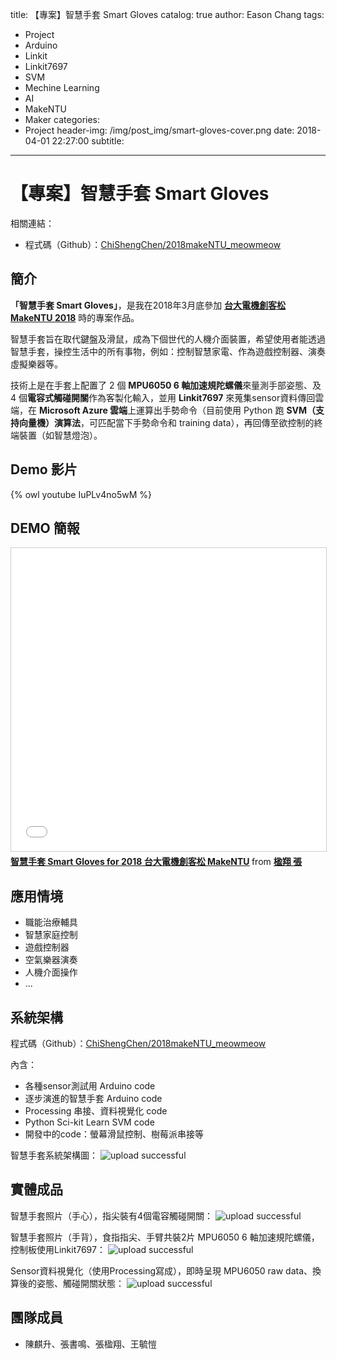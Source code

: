 title: 【專案】智慧手套 Smart Gloves
catalog: true
author: Eason Chang
tags:
  - Project
  - Arduino
  - Linkit
  - Linkit7697
  - SVM
  - Mechine Learning
  - AI
  - MakeNTU
  - Maker
categories:
  - Project
header-img: /img/post_img/smart-gloves-cover.png
date: 2018-04-01 22:27:00
subtitle:
---
# 【專案】智慧手套 Smart Gloves

相關連結：

- 程式碼（Github）：[ChiShengChen/2018makeNTU_meowmeow](https://github.com/ChiShengChen/2018makeNTU_meowmeow)

## 簡介

**「智慧手套 Smart Gloves」**，是我在2018年3月底參加 **[台大電機創客松 MakeNTU 2018](https://make.ntuee.org/)** 時的專案作品。

智慧手套旨在取代鍵盤及滑鼠，成為下個世代的人機介面裝置，希望使用者能透過智慧手套，操控生活中的所有事物，例如：控制智慧家電、作為遊戲控制器、演奏虛擬樂器等。

技術上是在手套上配置了 2 個 **MPU6050 6 軸加速規陀螺儀**來量測手部姿態、及 4 個**電容式觸碰開關**作為客製化輸入，並用 **Linkit7697** 來蒐集sensor資料傳回雲端，在 **Microsoft Azure 雲端**上運算出手勢命令（目前使用 Python 跑 **SVM（支持向量機）演算法**，可匹配當下手勢命令和 training data），再回傳至欲控制的終端裝置（如智慧燈泡）。



## Demo 影片

{% owl youtube IuPLv4no5wM %}

## DEMO 簡報

<iframe src="//www.slideshare.net/slideshow/embed_code/key/vIXyL3S3HIDlPi" width="595" height="485" frameborder="0" marginwidth="0" marginheight="0" scrolling="no" style="border:1px solid #CCC; border-width:1px; margin-bottom:5px; max-width: 100%;" allowfullscreen> </iframe> <div style="margin-bottom:5px"> <strong> <a href="//www.slideshare.net/ssuser524a9d/smart-gloves-for-2018-makentu" title="智慧手套 Smart Gloves for 2018 台大電機創客松 MakeNTU" target="_blank">智慧手套 Smart Gloves for 2018 台大電機創客松 MakeNTU</a> </strong> from <strong><a href="//www.slideshare.net/ssuser524a9d" target="_blank">楹翔 張</a></strong> </div>

## 應用情境

- 職能治療輔具
- 智慧家庭控制
- 遊戲控制器
- 空氣樂器演奏
- 人機介面操作
- ...

## 系統架構

程式碼（Github）：[ChiShengChen/2018makeNTU_meowmeow](https://github.com/ChiShengChen/2018makeNTU_meowmeow)

內含：
- 各種sensor測試用 Arduino code
- 逐步演進的智慧手套 Arduino code
- Processing 串接、資料視覺化 code
- Python Sci-kit Learn SVM code
- 開發中的code：螢幕滑鼠控制、樹莓派串接等

智慧手套系統架構圖：
![upload successful](/img/post_img/pasted-7.png)

## 實體成品

智慧手套照片（手心），指尖裝有4個電容觸碰開關：
![upload successful](/img/post_img/pasted-5.png)


智慧手套照片（手背），食指指尖、手臂共裝2片 MPU6050 6 軸加速規陀螺儀，控制板使用Linkit7697：
![upload successful](/img/post_img/pasted-4.png)

Sensor資料視覺化（使用Processing寫成），即時呈現 MPU6050 raw data、換算後的姿態、觸碰開關狀態：
![upload successful](/img/post_img/pasted-6.png)

## 團隊成員

- 陳麒升、張書鳴、張楹翔、王毓愷

